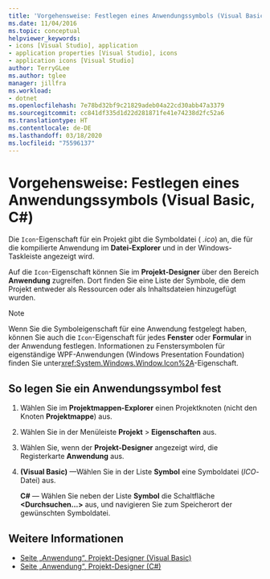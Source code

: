```yaml
---
title: 'Vorgehensweise: Festlegen eines Anwendungssymbols (Visual Basic, C#)'
ms.date: 11/04/2016
ms.topic: conceptual
helpviewer_keywords:
- icons [Visual Studio], application
- application properties [Visual Studio], icons
- application icons [Visual Studio]
author: TerryGLee
ms.author: tglee
manager: jillfra
ms.workload:
- dotnet
ms.openlocfilehash: 7e78bd32bf9c21829adeb04a22cd30abb47a3379
ms.sourcegitcommit: cc841df335d1d22d281871fe41e74238d2fc52a6
ms.translationtype: HT
ms.contentlocale: de-DE
ms.lasthandoff: 03/18/2020
ms.locfileid: "75596137"
---
```

# <a name="how-to-specify-an-application-icon-visual-basic-c"></a>Vorgehensweise: Festlegen eines Anwendungssymbols (Visual Basic, C#)

Die `Icon`-Eigenschaft für ein Projekt gibt die Symboldatei ( *.ico*) an, die für die kompilierte Anwendung im **Datei-Explorer** und in der Windows-Taskleiste angezeigt wird.

Auf die `Icon`-Eigenschaft können Sie im **Projekt-Designer** über den Bereich **Anwendung** zugreifen. Dort finden Sie eine Liste der Symbole, die dem Projekt entweder als Ressourcen oder als Inhaltsdateien hinzugefügt wurden.

> [!NOTE]
> Wenn Sie die Symboleigenschaft für eine Anwendung festgelegt haben, können Sie auch die `Icon`-Eigenschaft für jedes **Fenster** oder **Formular** in der Anwendung festlegen. Informationen zu Fenstersymbolen für eigenständige WPF-Anwendungen (Windows Presentation Foundation) finden Sie unter<xref:System.Windows.Window.Icon%2A>-Eigenschaft.

## <a name="to-specify-an-application-icon"></a>So legen Sie ein Anwendungssymbol fest

1. Wählen Sie im **Projektmappen-Explorer** einen Projektknoten (nicht den Knoten **Projektmappe**) aus.

1. Wählen Sie in der Menüleiste **Projekt** > **Eigenschaften** aus.

1. Wählen Sie, wenn der **Projekt-Designer** angezeigt wird, die Registerkarte **Anwendung** aus.

1. **(Visual Basic)** &mdash;Wählen Sie in der Liste **Symbol** eine Symboldatei (*ICO*-Datei) aus.

    **C#** &mdash; Wählen Sie neben der Liste **Symbol** die Schaltfläche **\<Durchsuchen...>** aus, und navigieren Sie zum Speicherort der gewünschten Symboldatei.

## <a name="see-also"></a>Weitere Informationen

- [Seite „Anwendung“, Projekt-Designer (Visual Basic)](../ide/reference/application-page-project-designer-visual-basic.md)
- [Seite „Anwendung“, Projekt-Designer (C#)](../ide/reference/application-page-project-designer-csharp.md)
